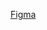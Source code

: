 [Figma](<https://www.figma.com/design/L60rsAQH6z0zTVPdhisCzG/LP-de-patins-animada-(Community)-(Copy)?node-id=0-1&t=Th7oOWTRxmewjzbM-0>)

